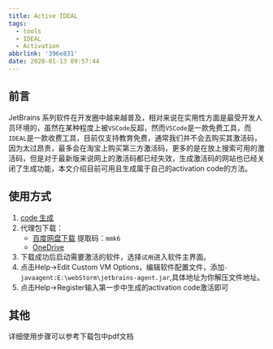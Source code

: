 ```yaml
---
title: Active IDEAL
tags:
  - tools
  - IDEAL
  - Activation
abbrlink: '396e831'
date: 2020-01-13 09:57:44
---
```

## 前言
JetBrains 系列软件在开发圈中越来越普及，相对来说在实用性方面是最受开发人员环境的，虽然在某种程度上被`VSCode`反超，然而`VSCode`是一款免费工具，而`IDEAL`是一款收费工具，目前仅支持教育免费，通常我们并不会去购买其激活码，因为太过昂贵，最多会在淘宝上购买第三方激活码，更多的是在放上搜索可用的激活码，但是对于最新版来说网上的激活码都已经失效，生成激活码的网站也已经关闭了生成功能，本文介绍目前可用且生成属于自己的activation code的方法。

## 使用方式
1. [code 生成](https://zhile.io/custom/license)
2. 代理包下载：
    - [百度网盘下载](https://pan.baidu.com/s/1FGZ9d5J5amnvf0vMFqSOsQ) 提取码：`mmk6`
    - [OneDrive](https://onedrive.live.com/?authkey=%21AMIXXkzI4CJfIm8&cid=1CAC1C9786CFFED7&id=1CAC1C9786CFFED7%21892&parId=1CAC1C9786CFFED7%21891&action=locate)
3. 下载成功后启动需要激活的软件，选择`试用`进入软件主界面。
4. 点击Help->Edit Custom VM Options，编辑软件配置文件，添加`-javaagent:E:\webStorm\jetbrains-agent.jar`,具体地址为你解压文件地址。
5. 点击Help->Register输入第一步中生成的activation code激活即可

## 其他
详细使用步骤可以参考下载包中pdf文档

